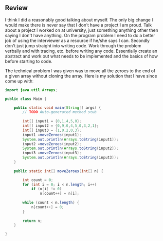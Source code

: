 ## Review
I think I did a reasonably good talking about myself. The only big change I would make there is never say that I don't have a project I am proud. 
Talk about a project I worked on at university, just something anything other then saying I don't have anything.
On the program problem I need to do a better job of using the interviewer as a resource if he/she says I can.
Secondly don't just jump straight into writing code. Work through the problem verbally and with tracing, etc. before writing any code. Essentially create an abstract and 
work out what needs to be implemented and the basics of how before starting to code.

The technical problem I was given was to move all the zeroes to the end of a given array without cloning the array.
Here is my solution that I have since come up with:

```Java
import java.util.Arrays;

public class Main {

	public static void main(String[] args) {
		// TODO Auto-generated method stub
		
		int[] input1 = {0,1,4,5,0};
		int[] input2 = {0,9,0,4,5,0,3,2,1};
		int[] input3 = {1,0,2,0,3};
		input1 =moveZeroes(input1);
		System.out.println(Arrays.toString(input1));
		input2 =moveZeroes(input2);
		System.out.println(Arrays.toString(input2));
		input3 =moveZeroes(input3);
		System.out.println(Arrays.toString(input3));
	}
	
	public static int[] moveZeroes(int[] n) {

		int count = 0;
		for (int i = 0; i < n.length; i++)     
			if (n[i] != 0)         
				n[count++] = n[i]; 
		
		while (count < n.length) {
			n[count++] = 0; 		
		}
		
		return n;
	}

}
```
